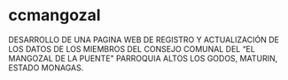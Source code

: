 # ccmangozal
DESARROLLO DE UNA PAGINA WEB DE REGISTRO Y ACTUALIZACIÓN DE LOS DATOS DE LOS MIEMBROS DEL CONSEJO COMUNAL DEL “EL MANGOZAL DE LA PUENTE" PARROQUIA ALTOS LOS GODOS, MATURIN, ESTADO MONAGAS.
